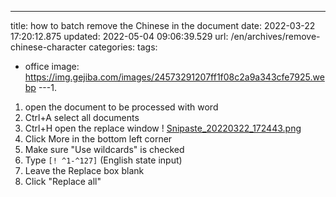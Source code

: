 ---
title: how to batch remove the Chinese in the document
date: 2022-03-22 17:20:12.875
updated: 2022-05-04 09:06:39.529
url: /en/archives/remove-chinese-character
categories: 
tags: 
- office
image: https://img.gejiba.com/images/24573291207ff1f08c2a9a343cfe7925.webp
---1.

1. open the document to be processed with word
2. Ctrl+A select all documents
3. Ctrl+H open the replace window
! [Snipaste_20220322_172443.png](https://img.gejiba.com/images/4d9859f12162c00796d4c436ff3a802d.webp)
4. Click More in the bottom left corner
5. Make sure "Use wildcards" is checked
6. Type ``[! ^1-^127]`` (English state input)
7. Leave the Replace box blank
8. Click "Replace all"